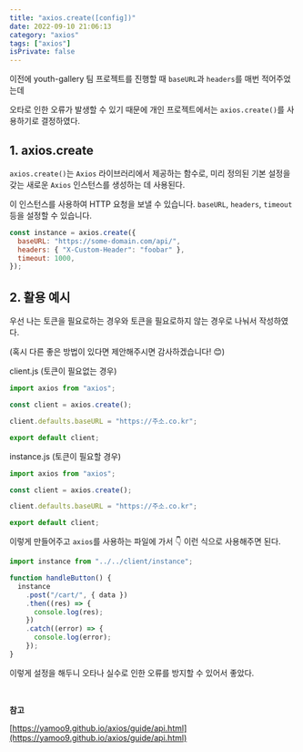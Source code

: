 ```yaml
---
title: "axios.create([config])"
date: 2022-09-10 21:06:13
category: "axios"
tags: ["axios"]
isPrivate: false
---
```


이전에 youth-gallery 팀 프로젝트를 진행할 때 `baseURL`과 `headers`를 매번 적어주었는데

오타로 인한 오류가 발생할 수 있기 때문에 개인 프로젝트에서는 `axios.create()`를 사용하기로 결정하였다.

## **1\. axios.create**

`axios.create()`는 `Axios` 라이브러리에서 제공하는 함수로, 미리 정의된 기본 설정을 갖는 새로운 `Axios` 인스턴스를 생성하는 데 사용된다.

이 인스턴스를 사용하여 HTTP 요청을 보낼 수 있습니다. `baseURL`, `headers`, `timeout` 등을 설정할 수 있습니다.

```js
const instance = axios.create({
  baseURL: "https://some-domain.com/api/",
  headers: { "X-Custom-Header": "foobar" },
  timeout: 1000,
});
```

## **2\. 활용 예시**

우선 나는 토큰을 필요로하는 경우와 토큰을 필요로하지 않는 경우로 나눠서 작성하였다.

(혹시 다른 좋은 방법이 있다면 제안해주시면 감사하겠습니다! 😊)

client.js (토큰이 필요없는 경우)

```js
import axios from "axios";

const client = axios.create();

client.defaults.baseURL = "https://주소.co.kr";

export default client;
```

instance.js (토큰이 필요할 경우)

```js
import axios from "axios";

const client = axios.create();

client.defaults.baseURL = "https://주소.co.kr";

export default client;
```

이렇게 만들어주고 `axios`를 사용하는 파일에 가서 👇 이런 식으로 사용해주면 된다.

```jsx
import instance from "../../client/instance";

function handleButton() {
  instance
    .post("/cart/", { data })
    .then((res) => {
      console.log(res);
    })
    .catch((error) => {
      console.log(error);
    });
}
```

이렇게 설정을 해두니 오타나 실수로 인한 오류를 방지할 수 있어서 좋았다.

<br />

**참고**

[https://yamoo9.github.io/axios/guide/api.html](https://yamoo9.github.io/axios/guide/api.html)
